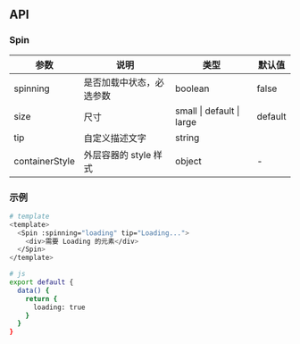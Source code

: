 ## API

### Spin

| 参数           | 说明                     | 类型                      | 默认值  |
| -------------- | ------------------------ | ------------------------- | ------- |
| spinning       | 是否加载中状态，必选参数 | boolean                   | false   |
| size           | 尺寸                     | small \| default \| large | default |
| tip            | 自定义描述文字           | string                    |         |
| containerStyle | 外层容器的 style 样式    | object                    | -       |

### 示例

```bash
# template
<template>
  <Spin :spinning="loading" tip="Loading...">
    <div>需要 Loading 的元素</div>
  </Spin>
</template>

# js
export default {
  data() {
    return {
      loading: true
    }
  }
}
```
